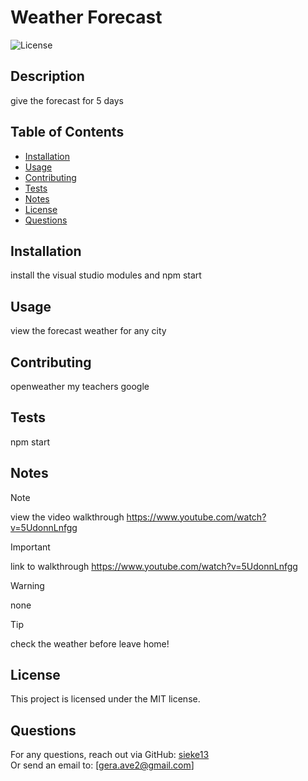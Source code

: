 
# Weather Forecast

![License](https://badgen.net/badge/license/MIT/blue)

## Description
give the forecast for 5 days

## Table of Contents
- [Installation](#installation)
- [Usage](#usage)
- [Contributing](#contributing)
- [Tests](#tests)
- [Notes](#notes)
- [License](#license)
- [Questions](#questions)

## Installation
install the visual studio modules and npm start

## Usage
view the forecast weather for any city

## Contributing
openweather my teachers google 

## Tests
npm start

## Notes

> [!NOTE]
> view the video walkthrough
>https://www.youtube.com/watch?v=5UdonnLnfgg

> [!IMPORTANT]
> link to walkthrough 
> https://www.youtube.com/watch?v=5UdonnLnfgg

> [!WARNING]
> none

> [!TIP]
> check the weather before leave home!

## License
This project is licensed under the MIT license.

## Questions
For any questions, reach out via GitHub: [sieke13](https://github.com/sieke13)  
Or send an email to: [gera.ave2@gmail.com]
